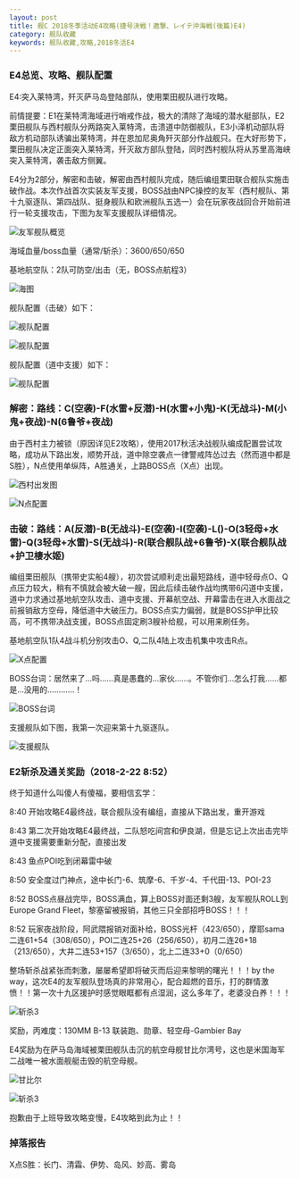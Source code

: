```yaml
---
layout: post
title: 舰C 2018冬季活动E4攻略(捷号決戦！邀撃、レイテ沖海戦(後篇)E4)
category: 舰队收藏
keywords: 舰队收藏,攻略,2018冬活E4
---
```

### E4总览、攻略、舰队配置

E4:突入莱特湾，歼灭萨马岛登陆部队，使用栗田舰队进行攻略。

前情提要：E1在莱特湾海域进行哨戒作战，极大的清除了海域的潜水艇部队，E2栗田舰队与西村舰队分两路突入莱特湾，击溃道中防御舰队，E3小泽机动部队将敌方机动部队诱骗出莱特湾，并在恩加尼奥角歼灭部分作战舰只。在大好形势下，栗田舰队决定正面突入莱特湾，歼灭敌方部队登陆，同时西村舰队将从苏里高海峡突入莱特湾，袭击敌方侧翼。

E4分为2部分，解密和击破，解密由西村舰队完成，随后编组栗田联合舰队实施击破作战。本次作战首次实装友军支援，BOSS战由NPC操控的友军（西村舰队、第十九驱逐队、第四战队、挺身舰队和欧洲舰队五选一）会在玩家夜战回合开始前进行一轮支援攻击，下图为友军支援舰队详细情况。

![友军舰队概览](http://img.ngacn.cc/attachments/mon_201802/18/-4ada3Q5-1i2gKzT3cSjf-7y.png)

海域血量/boss血量（通常/斩杀）：3600/650/650

基地航空队：2队可防空/出击（无，BOSS点航程3）

![海图](https://raw.githubusercontent.com/XSG-Windy/XSG-Windy.github.io/master/_posts/picdata-no%20artical/kancolle-2018winter4001.png)

舰队配置（击破）如下：

![舰队配置](https://raw.githubusercontent.com/XSG-Windy/XSG-Windy.github.io/master/_posts/picdata-no%20artical/kancolle-2018winter4002.png)

![舰队配置](https://raw.githubusercontent.com/XSG-Windy/XSG-Windy.github.io/master/_posts/picdata-no%20artical/kancolle-2018winter4003.png)


舰队配置（道中支援）如下：

![舰队配置](https://raw.githubusercontent.com/XSG-Windy/XSG-Windy.github.io/master/_posts/picdata-no%20artical/kancolle-2018winter4004.png)


### 解密：路线：C(空袭)-F(水雷+反潜)-H(水雷+小鬼)-K(无战斗)-M(小鬼+夜战)-N(6鲁爷+夜战)

由于西村主力被锁（原因详见E2攻略），使用2017秋活决战舰队编成配置尝试攻略，成功从下路出发，顺势开战，道中除空袭点一律警戒阵怂过去（然而道中都是S胜），N点使用单纵阵，A胜通关，上路BOSS点（X点）出现。

![西村出发图](https://raw.githubusercontent.com/XSG-Windy/XSG-Windy.github.io/master/_posts/picdata-no%20artical/kancolle-2018winter4005.png)

![N点配置](https://raw.githubusercontent.com/XSG-Windy/XSG-Windy.github.io/master/_posts/picdata-no%20artical/kancolle-2018winter4006.png)

### 击破：路线：A(反潜)-B(无战斗)-E(空袭)-I(空袭)-L()-O(3轻母+水雷)-Q(3轻母+水雷)-S(无战斗)-R(联合舰队战+6鲁爷)-X(联合舰队战+护卫棲水姬)

编组栗田舰队（携带史实船4艘），初次尝试顺利走出最短路线，道中轻母点O、Q点压力较大，稍有不慎就会被大破一艘，因此后续击破作战均携带6闪道中支援，道中力求通过基地航空队攻击、道中支援、开幕航空战、开幕雷击在进入水面战之前报销敌方空母，降低道中大破压力。BOSS点实力偏弱，就是BOSS护甲比较高，可不携带决战支援，BOSS点固定刷3艘补给舰，可以用来刷任务。

基地航空队1队4战斗机分别攻击O、Q,二队4陆上攻击机集中攻击R点。

![X点配置](https://raw.githubusercontent.com/XSG-Windy/XSG-Windy.github.io/master/_posts/picdata-no%20artical/kancolle-2018winter4007.png)


BOSS台词：居然来了…吗……真是愚蠢的…家伙……。不管你们…怎么打我……都是…没用的…………！

![BOSS台词](https://raw.githubusercontent.com/XSG-Windy/XSG-Windy.github.io/master/_posts/picdata-no%20artical/kancolle-2018winter4008.png)


支援舰队如下图，我第一次迎来第十九驱逐队。

![支援舰队](https://raw.githubusercontent.com/XSG-Windy/XSG-Windy.github.io/master/_posts/picdata-no%20artical/kancolle-2018winter4009.png)


### E2斩杀及通关奖励（2018-2-22 8:52）

终于知道什么叫傻人有傻福，要相信玄学：

8:40 开始攻略E4最终战，联合舰队没有编组，直接从下路出发，重开游戏

8:43 第二次开始攻略E4最终战，二队怒吃间宫和伊良湖，但是忘记上次出击完毕道中支援需要重新分配，直接出发

8:43 鱼点POI吃到闭幕雷中破

8:50 安全度过门神点，途中长门-6、筑摩-6、千岁-4、千代田-13、POI-23

8:52 BOSS点昼战完毕，BOSS满血，算上BOSS对面还剩3艘，友军舰队ROLL到Europe Grand Fleet，黎塞留被报销，其他三只全部招呼BOSS！！！

8:52 玩家夜战阶段，阿武隈报销对面补给，BOSS光杆（423/650），摩耶sama二连61+54（308/650），POI二连25+26（256/650），初月二连26+18（213/650），大井二连53+157（3/650），北上二连33+0（0/650）

整场斩杀战紧张而刺激，屡屡希望即将破灭而后迎来黎明的曙光！！！by the way，这次E4的友军舰队登场真的非常用心，配合超燃的音乐，打的群情激愤！！第一次十九区援护时感觉眼眶都有点湿润，这么多年了，老婆没白养！！！

![斩杀3](https://raw.githubusercontent.com/XSG-Windy/XSG-Windy.github.io/master/_posts/picdata-no%20artical/kancolle-2018winter4010.jpg)


奖励，丙难度：130MM B-13 联装跑、勋章、轻空母-Gambier Bay

E4奖励为在萨马岛海域被栗田舰队击沉的航空母舰甘比尔湾号，这也是米国海军二战唯一被水面舰艇击毁的航空母舰。

![甘比尔](https://upload.wikimedia.org/wikipedia/commons/3/3c/USS_Gambier_Bay_on_fire.jpg)


![斩杀3](https://raw.githubusercontent.com/XSG-Windy/XSG-Windy.github.io/master/_posts/picdata-no%20artical/kancolle-2018winter4011.jpg)


抱歉由于上班导致攻略变慢，E4攻略到此为止！！


### 掉落报告

X点S胜：长门、清霜、伊势、岛风、妙高、雾岛
 

